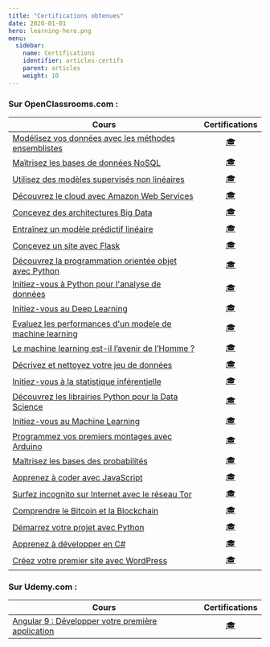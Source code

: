 ```yaml
---
title: "Certifications obtenues"
date: 2020-01-01
hero: learning-hero.png
menu:
  sidebar:
    name: Certifications
    identifier: articles-certifs
    parent: articles
    weight: 10
---
```


### Sur OpenClassrooms.com :

| Cours | Certifications |
|-------|:--------------:|
|[Modélisez vos données avec les méthodes ensemblistes](https://openclassrooms.com/fr/courses/4470521/) | <a href="https://openclassrooms.com/fr/course-certificates/7043169903" class="btn btn-outline-info" target="_blank"><span>🎓</span></a> | 
| [Maîtrisez les bases de données NoSQL](https://openclassrooms.com/fr/courses/4470521/) | <a href="https://openclassrooms.com/fr/course-certificates/2107640965" class="btn btn-outline-info" target="_blank"><span>🎓</span></a> |
| [Utilisez des modèles supervisés non linéaires](https://openclassrooms.com/fr/courses/4470406/) | <a href="https://openclassrooms.com/fr/course-certificates/7560437877" class="btn btn-outline-info" target="_blank"><span>🎓</span></a> |
| [Découvrez le cloud avec Amazon Web Services](https://openclassrooms.com/fr/courses/4810836/) | <a href="https://openclassrooms.com/fr/course-certificates/9075698488" class="btn btn-outline-info" target="_blank"><span>🎓</span></a> |
| [Concevez des architectures Big Data](https://openclassrooms.com/fr/courses/4467491/) | <a href="https://openclassrooms.com/fr/course-certificates/8473315465" class="btn btn-outline-info" target="_blank"><span>🎓</span></a> |
| [Entraînez un modèle prédictif linéaire](https://openclassrooms.com/fr/courses/4444646/) | <a href="https://openclassrooms.com/fr/course-certificates/5101708056" class="btn btn-outline-info" target="_blank"><span>🎓</span></a> |
| [Concevez un site avec Flask](https://openclassrooms.com/fr/courses/4425066/) | <a href="https://openclassrooms.com/fr/course-certificates/9474283040" class="btn btn-outline-info" target="_blank"><span>🎓</span></a> |
| [Découvrez la programmation orientée objet avec Python](https://openclassrooms.com/fr/courses/4302126/) | <a href="https://openclassrooms.com/fr/course-certificates/4155517556" class="btn btn-outline-info" target="_blank"><span>🎓</span></a> |
| [Initiez-vous à Python pour l'analyse de données](https://openclassrooms.com/fr/courses/6204541/) | <a href="https://openclassrooms.com/fr/course-certificates/1679878163" class="btn btn-outline-info" target="_blank"><span>🎓</span></a> |
| [Initiez-vous au Deep Learning](https://openclassrooms.com/fr/courses/5801891/) | <a href="https://openclassrooms.com/fr/course-certificates/1044317341" class="btn btn-outline-info" target="_blank"><span>🎓</span></a> |
| [Evaluez les performances d'un modele de machine learning](https://openclassrooms.com/fr/courses/4297211/) | <a href="https://openclassrooms.com/fr/course-certificates/6585817025" class="btn btn-outline-info" target="_blank"><span>🎓</span></a> |
| [Le machine learning est-il l’avenir de l’Homme ?](https://openclassrooms.com/fr/courses/3656141/) | <a href="https://openclassrooms.com/fr/course-certificates/3479736577" class="btn btn-outline-info" target="_blank"><span>🎓</span></a> |
| [Décrivez et nettoyez votre jeu de données](https://openclassrooms.com/fr/courses/4525266/) | <a href="https://openclassrooms.com/fr/course-certificates/5035331406" class="btn btn-outline-info" target="_blank"><span>🎓</span></a> |
| [Initiez-vous à la statistique inférentielle](https://openclassrooms.com/fr/courses/4525306/) | <a href="https://openclassrooms.com/fr/course-certificates/8645215679" class="btn btn-outline-info" target="_blank"><span>🎓</span></a> |
| [Découvrez les librairies Python pour la Data Science](https://openclassrooms.com/fr/courses/4452741/) | <a href="https://openclassrooms.com/fr/course-certificates/4342635896" class="btn btn-outline-info" target="_blank"><span>🎓</span></a> |
| [Initiez-vous au Machine Learning](https://openclassrooms.com/fr/courses/4011851/) | <a href="https://openclassrooms.com/fr/course-certificates/7138000990" class="btn btn-outline-info" target="_blank"><span>🎓</span></a> |
| [Programmez vos premiers montages avec Arduino](https://openclassrooms.com/fr/courses/2778161/) | <a href="https://openclassrooms.com/fr/course-certificates/6391392045" class="btn btn-outline-info" target="_blank"><span>🎓</span></a> |
| [Maîtrisez les bases des probabilités](https://openclassrooms.com/fr/courses/4525296/) | <a href="https://openclassrooms.com/fr/course-certificates/7841029612" class="btn btn-outline-info" target="_blank"><span>🎓</span></a> |
| [Apprenez à coder avec JavaScript](https://openclassrooms.com/fr/courses/2984401/) | <a href="https://openclassrooms.com/fr/course-certificates/2497502442" class="btn btn-outline-info" target="_blank"><span>🎓</span></a> |
| [Surfez incognito sur Internet avec le réseau Tor](https://openclassrooms.com/fr/courses/2939276/) | <a href="https://openclassrooms.com/fr/course-certificates/4370917164" class="btn btn-outline-info" target="_blank"><span>🎓</span></a> |
| [Comprendre le Bitcoin et la Blockchain](https://openclassrooms.com/fr/courses/3925766/) | <a href="https://openclassrooms.com/fr/course-certificates/6669562199" class="btn btn-outline-info" target="_blank"><span>🎓</span></a> |
| [Démarrez votre projet avec Python](https://openclassrooms.com/fr/courses/4262331/) | <a href="https://openclassrooms.com/fr/course-certificates/3728925958" class="btn btn-outline-info" target="_blank"><span>🎓</span></a> |
| [Apprenez à développer en C#](https://openclassrooms.com/fr/courses/1526901/) | <a href="https://openclassrooms.com/fr/course-certificates/1179733221" class="btn btn-outline-info" target="_blank"><span>🎓</span></a>|
| [Créez votre premier site avec WordPress](https://openclassrooms.com/fr/courses/2622436/) | <a href="https://openclassrooms.com/fr/course-certificates/5427990416" class="btn btn-outline-info" target="_blank"><span>🎓</span></a> |

### Sur Udemy.com : 

| Cours | Certifications |
| ----- | :------------: |
| [Angular 9 : Développer votre première application](https://www.udemy.com/course/angular-developper-tutoriel-application-typescript/) | <a href="https://www.udemy.com/certificate/UC-b4f582fd-6b3f-4eed-b341-de9ed2d8db2b/" class="btn btn-outline-info" target="_blank"><span>🎓</span></a> |


